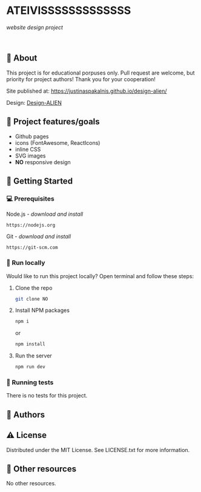 
# ATEIVISSSSSSSSSSSSS

_website design project_

<br>

## 🌟 About

This project is for educational porpuses only. Pull request are welcome, but priority for project authors! Thank you for your cooperation!

Site published at: https://justinaspakalnis.github.io/design-alien/

Design: [Design-ALIEN](https://dribbble.com/shots/2815937-404-page)

## 🎯 Project features/goals

-   Github pages
-   icons (FontAwesome, ReactIcons)
-   inline CSS
-   SVG images
-   **NO** responsive design


## 🧰 Getting Started

### 💻 Prerequisites

Node.js - _download and install_

```
https://nodejs.org
```

Git - _download and install_

```
https://git-scm.com
```

### 🏃 Run locally

Would like to run this project locally? Open terminal and follow these steps:

1. Clone the repo
    ```sh
    git clone NO
    ```
2. Install NPM packages
    ```sh
    npm i
    ```
    or
    ```sh
    npm install
    ```
3. Run the server
    ```sh
    npm run dev
    ```

### 🧪 Running tests

There is no tests for this project.

## 🎅 Authors



## ⚠️ License

Distributed under the MIT License. See LICENSE.txt for more information.

## 🔗 Other resources

No other resources.
